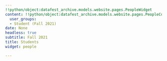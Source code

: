 ```yaml
---
!!python/object:datafest_archive.models.website.pages.PeopleWidget
content: !!python/object:datafest_archive.models.website.pages.PeopleContent
  user_groups:
  - Student (Fall 2021)
date: None
headless: true
subtitle: Fall 2021
title: Students
widget: people

---
```

